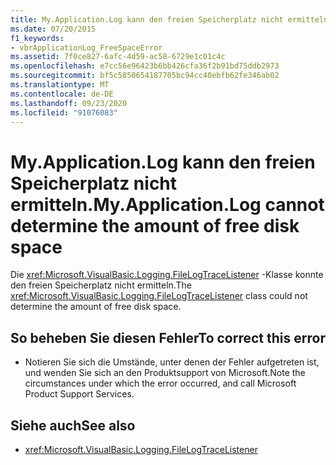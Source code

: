 ```yaml
---
title: My.Application.Log kann den freien Speicherplatz nicht ermitteln.
ms.date: 07/20/2015
f1_keywords:
- vbrApplicationLog_FreeSpaceError
ms.assetid: 7f0ce827-6afc-4d59-ac58-6729e1c01c4c
ms.openlocfilehash: e7cc56e96423b6bb426cfa36f2b91bd75ddb2973
ms.sourcegitcommit: bf5c5850654187705bc94cc40ebfb62fe346ab02
ms.translationtype: MT
ms.contentlocale: de-DE
ms.lasthandoff: 09/23/2020
ms.locfileid: "91076083"
---
```

# <a name="myapplicationlog-cannot-determine-the-amount-of-free-disk-space"></a><span data-ttu-id="17252-102">My.Application.Log kann den freien Speicherplatz nicht ermitteln.</span><span class="sxs-lookup"><span data-stu-id="17252-102">My.Application.Log cannot determine the amount of free disk space</span></span>

<span data-ttu-id="17252-103">Die <xref:Microsoft.VisualBasic.Logging.FileLogTraceListener> -Klasse konnte den freien Speicherplatz nicht ermitteln.</span><span class="sxs-lookup"><span data-stu-id="17252-103">The <xref:Microsoft.VisualBasic.Logging.FileLogTraceListener> class could not determine the amount of free disk space.</span></span>  
  
## <a name="to-correct-this-error"></a><span data-ttu-id="17252-104">So beheben Sie diesen Fehler</span><span class="sxs-lookup"><span data-stu-id="17252-104">To correct this error</span></span>  
  
- <span data-ttu-id="17252-105">Notieren Sie sich die Umstände, unter denen der Fehler aufgetreten ist, und wenden Sie sich an den Produktsupport von Microsoft.</span><span class="sxs-lookup"><span data-stu-id="17252-105">Note the circumstances under which the error occurred, and call Microsoft Product Support Services.</span></span>  
  
## <a name="see-also"></a><span data-ttu-id="17252-106">Siehe auch</span><span class="sxs-lookup"><span data-stu-id="17252-106">See also</span></span>

- <xref:Microsoft.VisualBasic.Logging.FileLogTraceListener>
